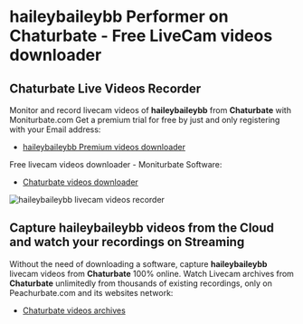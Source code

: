 # haileybaileybb Performer on Chaturbate - Free LiveCam videos downloader

## Chaturbate Live Videos Recorder

Monitor and record livecam videos of **haileybaileybb** from **Chaturbate** with Moniturbate.com
Get a premium trial for free by just and only registering with your Email address:
* [haileybaileybb Premium videos downloader](https://moniturbate.com/request-demo-licence-key.html)

Free livecam videos downloader - Moniturbate Software:
* [Chaturbate videos downloader](https://moniturbate.com/moniturbate-download-software.html)

![haileybaileybb livecam videos recorder](https://peachurnet.com/templates/moniturbate-software.png)


## Capture haileybaileybb videos from the Cloud and watch your recordings on Streaming

Without the need of downloading a software, capture **haileybaileybb** livecam videos from **Chaturbate** 100% online.
Watch Livecam archives from **Chaturbate** unlimitedly from thousands of existing recordings, only on Peachurbate.com and its websites network:
* [Chaturbate videos archives](https://peachurnet.com/)